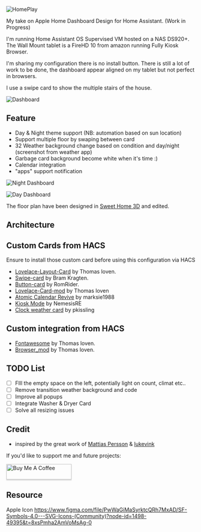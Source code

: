 ![HomePlay](https://github.com/avenger11/Apple-HomePlay/blob/main/Repo-images/HomePlay%20Banner.png)

My take on Apple Home Dashboard Design for Home Assistant. (Work in Progress)

I'm running Home Assistant OS Supervised VM hosted on a NAS DS920+.
The Wall Mount tablet is a FireHD 10 from amazon running Fully Kiosk Browser.

I'm sharing my configuration there is no install button.
There is still a lot of work to be done, the dashboard appear aligned on my tablet but not perfect in browsers.

I use a swipe card to show the multiple stairs of the house.

![Dashboard](https://github.com/avenger11/Apple-HomePlay/blob/main/Repo-images/01.gif)

## Feature

- Day & Night theme support (NB: automation based on sun location)
- Support multiple floor by swaping between card
- 32 Weather background change based on condition and day/night (screenshot from weather app)
- Garbage card background become white when it's time :)
- Calendar integration
- "apps" support notification

![Night Dashboard](https://github.com/avenger11/Apple-HomePlay/blob/main/Repo-images/night01.png)

![Day Dashboard](https://github.com/avenger11/Apple-HomePlay/blob/main/Repo-images/day01.png)

The floor plan have been designed in [Sweet Home 3D](https://www.sweethome3d.com/) and edited.

## Architecture


## Custom Cards from HACS
Ensure to install those custom card before using this configuration via HACS

- [Lovelace-Layout-Card](https://github.com/thomasloven/lovelace-layout-card) by Thomas loven.
- [Swipe-card](https://github.com/bramkragten/swipe-card) by Bram Kragten.
- [Button-card](https://github.com/custom-cards/button-card) by RomRider.
- [Lovelace-Card-mod](https://github.com/thomasloven/lovelace-card-mod) by Thomas loven
- [Atomic Calendar Revive](https://github.com/totaldebug/atomic-calendar-revive) by marksie1988
- [Kiosk Mode](https://github.com/NemesisRE/kiosk-mode) by NemesisRE
- [Clock weather card](https://github.com/pkissling/clock-weather-card) by pkissling

## Custom integration from HACS
- [Fontawesome](https://github.com/thomasloven/hass-fontawesome) by Thomas loven.
- [Browser_mod](https://github.com/thomasloven/hass-browser_mod) by Thomas loven.

## TODO List
- [ ] FIll the empty space on the left, potentially light on count, climat etc..
- [ ] Remove transition weather background and code
- [ ] Improve all popups
- [ ] Integrate Washer & Dryer Card
- [ ] Solve all resizing issues

## Credit

- inspired by the great work of [Mattias Persson](https://github.com/matt8707/hass-config) & [lukevink](https://github.com/lukevink/hass-config-lajv) 


If you'd like to support me and future projects:

<a href="https://www.buymeacoffee.com/sebhome" target="_blank"><img src="https://www.buymeacoffee.com/assets/img/custom_images/orange_img.png" alt="Buy Me A Coffee" style="height: 41px !important;width: 174px !important;box-shadow: 0px 3px 2px 0px rgba(190, 190, 190, 0.5) !important;-webkit-box-shadow: 0px 3px 2px 0px rgba(190, 190, 190, 0.5) !important;" ></a>


## Resource

Apple Icon
https://www.figma.com/file/PwWaGiMaSyrktcQRh7MxAD/SF-Symbols-4.0---SVG-Icons-(Community)?node-id=1498-49395&t=8xsPmha2AmVoMsAg-0
